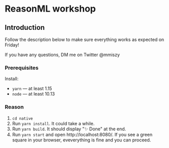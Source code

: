 # ReasonML workshop


## Introduction
Follow the description below to make sure everything works as expected on Friday!

If you have any questions, DM me on Twitter @mmiszy

### Prerequisites
Install:

- `yarn` — at least 1.15
- `node` — at least 10.13

### Reason
1. `cd native`
2. Run `yarn install`. It could take a while.
3. Run `yarn build`. It should display "✨ Done" at the end.
4. Run `yarn start` and open http://localhost:8080/. If you see a green square in your browser, eveverything is fine and you can proceed.
